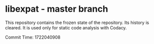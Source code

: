 # libexpat - master branch

This repository contains the frozen state of the repository.
Its history is cleared. It is used only for static code
analysis with Codacy.

Commit Time: 1722040908